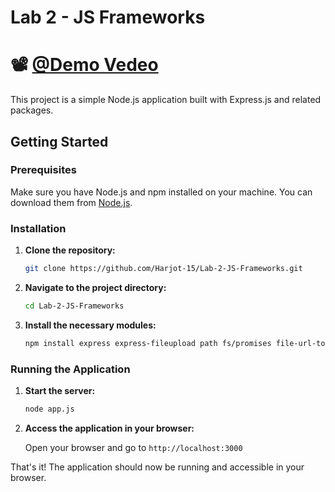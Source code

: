 # Lab 2 - JS Frameworks



# 📽️ <a href="https://georgiancollege-my.sharepoint.com/personal/200545258_student_georgianc_on_ca/_layouts/15/stream.aspx?id=%2Fpersonal%2F200545258%5Fstudent%5Fgeorgianc%5Fon%5Fca%2FDocuments%2FAssets%2FLab2%2DJS%2DFameworks%20%2Emp4&referrer=StreamWebApp%2EWeb&referrerScenario=AddressBarCopied%2Eview%2E152fb833%2D07eb%2D4b5d%2Da781%2D32cf5f0a72ee" target="_blank">@Demo Vedeo</a>
This project is a simple Node.js application built with Express.js and related packages.


## Getting Started

### Prerequisites

Make sure you have Node.js and npm installed on your machine. You can download them from [Node.js](https://nodejs.org/).

### Installation

1. **Clone the repository:**

    ```sh
    git clone https://github.com/Harjot-15/Lab-2-JS-Frameworks.git
    ```

2. **Navigate to the project directory:**

    ```sh
    cd Lab-2-JS-Frameworks
    ```

3. **Install the necessary modules:**

    ```sh
    npm install express express-fileupload path fs/promises file-url-to-path marked
    ```

### Running the Application

1. **Start the server:**

    ```sh
    node app.js
    ```

2. **Access the application in your browser:**

    Open your browser and go to `http://localhost:3000`

That's it! The application should now be running and accessible in your browser.
